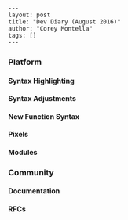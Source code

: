 ```
---
layout: post
title: "Dev Diary (August 2016)"
author: "Corey Montella"
tags: []
---
```

### Platform

#### Syntax Highlighting

#### Syntax Adjustments

#### New Function Syntax

#### Pixels

#### Modules

### Community

#### Documentation

#### RFCs

